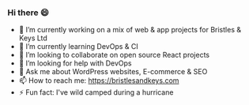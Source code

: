 ### Hi there :smile:

- 🔭 I’m currently working on a mix of web & app projects for Bristles & Keys Ltd
- 🌱 I’m currently learning DevOps & CI
- 👯 I’m looking to collaborate on open source React projects
- 🤔 I’m looking for help with DevOps
- 💬 Ask me about WordPress websites, E-commerce & SEO
- 📫 How to reach me: https://bristlesandkeys.com
- ⚡ Fun fact: I've wild camped during a hurricane

